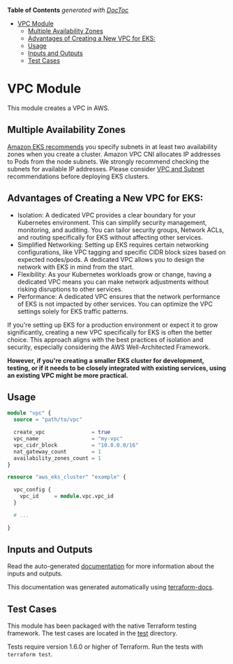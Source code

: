 <!-- START doctoc generated TOC please keep comment here to allow auto update -->
<!-- DON'T EDIT THIS SECTION, INSTEAD RE-RUN doctoc TO UPDATE -->
**Table of Contents**  *generated with [DocToc](https://github.com/thlorenz/doctoc)*

- [VPC Module](#vpc-module)
  - [Multiple Availability Zones](#multiple-availability-zones)
  - [Advantages of Creating a New VPC for EKS:](#advantages-of-creating-a-new-vpc-for-eks)
  - [Usage](#usage)
  - [Inputs and Outputs](#inputs-and-outputs)
  - [Test Cases](#test-cases)

<!-- END doctoc generated TOC please keep comment here to allow auto update -->

# VPC Module

This module creates a VPC in AWS.

## Multiple Availability Zones

[Amazon EKS recommends](https://aws.github.io/aws-eks-best-practices/networking/index/#amazon-virtual-private-cloud-vpc-cni) you specify subnets in at least two availability zones when you create a cluster. Amazon VPC CNI allocates IP addresses to Pods from the node subnets. We strongly recommend checking the subnets for available IP addresses. Please consider [VPC and Subnet](/Users/grgouveia/studies/devops/iac/terraform/terraform-modules/aws/vpc/README.md) recommendations before deploying EKS clusters.

## Advantages of Creating a New VPC for EKS:

* Isolation: A dedicated VPC provides a clear boundary for your Kubernetes environment. This can simplify security management, monitoring, and auditing. You can tailor security groups, Network ACLs, and routing specifically for EKS without affecting other services.
* Simplified Networking: Setting up EKS requires certain networking configurations, like VPC tagging and specific CIDR block sizes based on expected nodes/pods. A dedicated VPC allows you to design the network with EKS in mind from the start.
* Flexibility: As your Kubernetes workloads grow or change, having a dedicated VPC means you can make network adjustments without risking disruptions to other services.
* Performance: A dedicated VPC ensures that the network performance of EKS is not impacted by other services. You can optimize the VPC settings solely for EKS traffic patterns.

If you're setting up EKS for a production environment or expect it to grow significantly, creating a new VPC specifically for EKS is often the better choice. This approach aligns with the best practices of isolation and security, especially considering the AWS Well-Architected Framework.

**However, if you're creating a smaller EKS cluster for development, testing, or if it needs to be closely integrated with existing services, using an existing VPC might be more practical.**

## Usage

```terraform
module "vpc" {
  source = "path/to/vpc"

  create_vpc               = true
  vpc_name                 = "my-vpc"
  vpc_cidr_block           = "10.0.0.0/16"
  nat_gateway_count        = 1
  availability_zones_count = 1
}

resource "aws_eks_cluster" "example" {

  vpc_config {
    vpc_id     = module.vpc.vpc_id
  }

  # ...

}
```

## Inputs and Outputs

Read the auto-generated [documentation](./terraform-docs.md) for more information about the inputs and outputs.

This documentation was generated automatically using [terraform-docs](https://terraform-docs.io).

## Test Cases

This module has been packaged with the native Terraform testing framework. The test cases are located in the [test](./test) directory.

Tests require version 1.6.0 or higher of Terraform. Run the tests with `terraform test`.